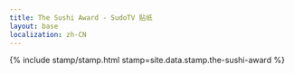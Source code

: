 ```yaml
---
title: The Sushi Award - SudoTV 贴纸
layout: base
localization: zh-CN
---
```


{% include stamp/stamp.html
    stamp=site.data.stamp.the-sushi-award
%}
